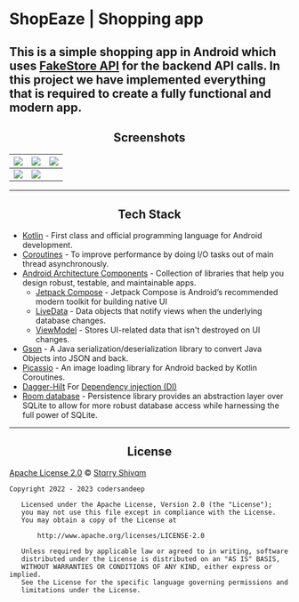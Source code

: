 
# ShopEaze | Shopping app

This is a simple shopping app in Android which uses [FakeStore API](https://fakestoreapi.com/) for the backend API calls. In this project we have implemented everything that is required to create a fully functional and modern app.
------

<h2 align="center">Screenshots</h2>

| ![](https://github.com/coder-sandeep/ShopEaze/assets/54542247/7b6e7d07-a3e5-42ae-9a15-2c737edc158a) | ![](https://github.com/coder-sandeep/ShopEaze/assets/54542247/0de3f41e-73a9-4489-a6f0-eceeacc53cdd) | ![](https://github.com/coder-sandeep/ShopEaze/assets/54542247/c435c89b-f889-45ac-a5b0-7a17ab4b5e63) |
|-------------------------------------------------------|-------------------------------------------------------|-------------------------------------------------------|
| ![](https://github.com/coder-sandeep/ShopEaze/assets/54542247/d39eadb5-10e8-4724-9e10-94855d80b7ba) | ![](https://github.com/coder-sandeep/ShopEaze/assets/54542247/08260e04-8661-4cac-a318-1bcf95e66ab5) 

------
<h2 align="center">Tech Stack</h2>

- [Kotlin](https://kotlinlang.org/) - First class and official programming language for Android development.
- [Coroutines](https://kotlinlang.org/docs/reference/coroutines-overview.html) - To improve performance by doing I/O tasks out of main thread asynchronously.
- [Android Architecture Components](https://developer.android.com/topic/libraries/architecture) - Collection of libraries that help you design robust, testable, and maintainable apps.
  - [Jetpack Compose](https://developer.android.com/jetpack/compose?gclsrc=ds&gclsrc=ds) - Jetpack Compose is Android’s recommended modern toolkit for building native UI
  - [LiveData](https://developer.android.com/topic/libraries/architecture/livedata) - Data objects that notify views when the underlying database changes.
  - [ViewModel](https://developer.android.com/topic/libraries/architecture/viewmodel) - Stores UI-related data that isn't destroyed on UI changes.
- [Gson](https://github.com/google/gson) - A Java serialization/deserialization library to convert Java Objects into JSON and back.
- [Picassio](https://square.github.io/picasso/) - An image loading library for Android backed by Kotlin Coroutines.
- [Dagger-Hilt](https://dagger.dev/hilt/) For [Dependency injection (DI)](https://developer.android.com/training/dependency-injection)
- [Room database](https://developer.android.com/jetpack/androidx/releases/room) - Persistence library provides an abstraction layer over SQLite to allow for more robust database access while harnessing the full power of SQLite.

------

<h2 align="center">License</h2>

[Apache License 2.0][license] © [Stɑrry Shivɑm][github]

[license]: /LICENSE
[github]: https://github.com/coder-sandeep

```
Copyright 2022 - 2023 codersandeep

   Licensed under the Apache License, Version 2.0 (the "License");
   you may not use this file except in compliance with the License.
   You may obtain a copy of the License at

       http://www.apache.org/licenses/LICENSE-2.0

   Unless required by applicable law or agreed to in writing, software
   distributed under the License is distributed on an "AS IS" BASIS,
   WITHOUT WARRANTIES OR CONDITIONS OF ANY KIND, either express or implied.
   See the License for the specific language governing permissions and
   limitations under the License.
```
